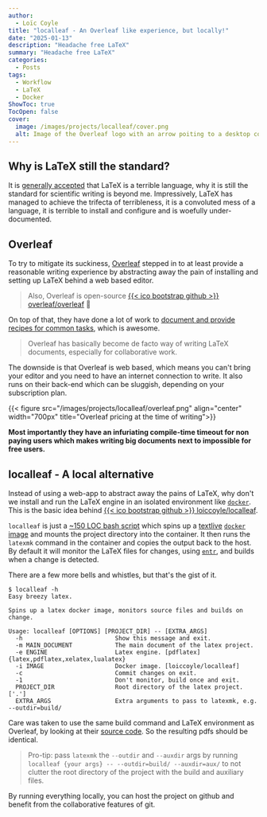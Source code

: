 ```yaml
---
author:
  - Loïc Coyle
title: "localleaf - An Overleaf like experience, but locally!"
date: "2025-01-13"
description: "Headache free LaTeX"
summary: "Headache free LaTeX"
categories:
  - Posts
tags:
  - Workflow
  - LaTeX
  - Docker
ShowToc: true
TocOpen: false
cover:
  image: /images/projects/localleaf/cover.png
  alt: Image of the Overleaf logo with an arrow poiting to a desktop computer
---
```


## Why is LaTeX still the standard?

It is [generally accepted](https://www.google.com/search?q=why+is+latex+so+terrible%3F) that LaTeX is a terrible language, why it is still the standard for scientific writing is beyond me.
Impressively, LaTeX has managed to achieve the trifecta of terribleness, it is a convoluted mess of a language, it is terrible to install and configure and is woefully under-documented.

## Overleaf

To try to mitigate its suckiness, [Overleaf](https://overleaf.com) stepped in to at least provide a reasonable writing experience by abstracting away the pain of installing and setting up LaTeX behind a web based editor.

> Also, Overleaf is open-source [{{< ico bootstrap github >}} overleaf/overleaf](https://github.com/overleaf/overleaf) 🎉

On top of that, they have done a lot of work to [document and provide recipes for common tasks](https://www.overleaf.com/learn), which is awesome.

> Overleaf has basically become de facto way of writing LaTeX documents, especially for collaborative work.

The downside is that Overleaf is web based, which means you can't bring your editor and you need to have an internet connection to write. It also runs on their back-end which can be sluggish, depending on your subscription plan.

{{< figure src="/images/projects/localleaf/overleaf.png" align="center" width="700px" title="Overleaf pricing at the time of writing">}}

**Most importantly they have an infuriating compile-time timeout for non paying users which makes writing big documents next to impossible for free users.**

## localleaf - A local alternative

Instead of using a web-app to abstract away the pains of LaTeX, why don't we install and run the LaTeX engine in an isolated environment like [`docker`](https://docker.com). This is the basic idea behind [{{< ico bootstrap github >}} loiccoyle/localleaf](https://github.com/loiccoyle/localleaf).

`localleaf` is just a [~150 LOC bash script](https://github.com/loiccoyle/localleaf/blob/main/localleaf) which spins up a [textlive](https://tug.org/texlive/) [`docker` image](https://github.com/loiccoyle/localleaf/blob/main/Dockerfile) and mounts the project directory into the container. It then runs the `latexmk` command in the container and copies the output back to the host.
By default it will monitor the LaTeX files for changes, using [`entr`](https://github.com/eradman/entr), and builds when a change is detected.

There are a few more bells and whistles, but that's the gist of it.

```console
$ localleaf -h
Easy breezy latex.

Spins up a latex docker image, monitors source files and builds on change.

Usage: localleaf [OPTIONS] [PROJECT_DIR] -- [EXTRA_ARGS]
  -h                          Show this message and exit.
  -m MAIN_DOCUMENT            The main document of the latex project.
  -e ENGINE                   Latex engine. [pdflatex] {latex,pdflatex,xelatex,lualatex}
  -i IMAGE                    Docker image. [loiccoyle/localleaf]
  -c                          Commit changes on exit.
  -1                          Don't monitor, build once and exit.
  PROJECT_DIR                 Root directory of the latex project. ['.']
  EXTRA_ARGS                  Extra arguments to pass to latexmk, e.g. --outdir=build/
```

Care was taken to use the same build command and LaTeX environment as Overleaf, by looking at their [source code](https://github.com/overleaf/overleaf/blob/main/services/clsi/app/js/LatexRunner.js). So the resulting pdfs should be identical.

> Pro-tip: pass `latexmk` the `--outdir` and `--auxdir` args by running `localleaf {your args} -- --outdir=build/ --auxdir=aux/` to not clutter the root directory of the project with the build and auxiliary files.

By running everything locally, you can host the project on github and benefit from the collaborative features of git.
